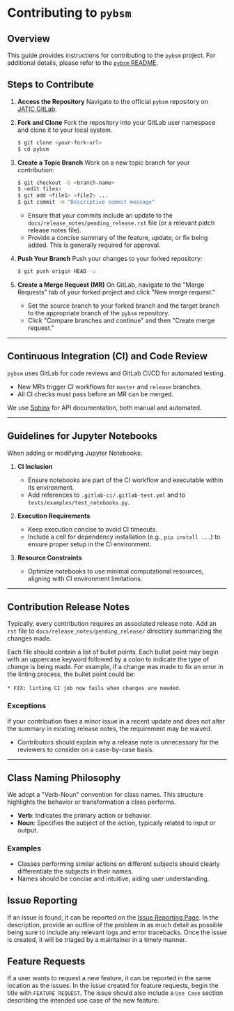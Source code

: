 # Contributing to `pybsm`

## Overview

This guide provides instructions for contributing to the `pybsm` project.
For additional details, please refer to the [`pybsm` README](README.md).

## Steps to Contribute

1. **Access the Repository** Navigate to the official `pybsm` repository
   on [JATIC GitLab](https://gitlab.jatic.net/jatic/kitware/pybsm).

2. **Fork and Clone** Fork the repository into your GitLab user namespace and
   clone it to your local system.

   ```bash
   $ git clone <your-fork-url>
   $ cd pybsm
   ```

3. **Create a Topic Branch** Work on a new topic branch for your contribution:

   ```bash
   $ git checkout -b <branch-name>
   $ <edit files>
   $ git add <file1> <file2> ...
   $ git commit -m "Descriptive commit message"
   ```

   - Ensure that your commits include an update to the
     `docs/release_notes/pending_release.rst` file (or a relevant patch release
     notes file).
   - Provide a concise summary of the feature, update, or fix being added. This
     is generally required for approval.

4. **Push Your Branch** Push your changes to your forked repository:

   ```bash
   $ git push origin HEAD -u
   ```

5. **Create a Merge Request (MR)** On GitLab, navigate to the "Merge Requests"
   tab of your forked project and click "New merge request."

   - Set the source branch to your forked branch and the target branch to the
     appropriate branch of the `pybsm` repository.
   - Click "Compare branches and continue" and then "Create merge request."

______________________________________________________________________

## Continuous Integration (CI) and Code Review

`pybsm` uses GitLab for code reviews and GitLab CI/CD for automated
testing.

- New MRs trigger CI workflows for `master` and `release` branches.
- All CI checks must pass before an MR can be merged.

We use [Sphinx](https://www.sphinx-doc.org/) for API documentation, both manual
and automated.

______________________________________________________________________

## Guidelines for Jupyter Notebooks

When adding or modifying Jupyter Notebooks:

1. **CI Inclusion**

   - Ensure notebooks are part of the CI workflow and executable within its
     environment.
   - Add references to `.gitlab-ci/.gitlab-test.yml` and to
     `tests/examples/test_notebooks.py`.

2. **Execution Requirements**

   - Keep execution concise to avoid CI timeouts.
   - Include a cell for dependency installation (e.g., `pip install ...`) to
     ensure proper setup in the CI environment.

3. **Resource Constraints**

   - Optimize notebooks to use minimal computational resources, aligning with CI
     environment limitations.

______________________________________________________________________

## Contribution Release Notes

Typically, every contribution requires an associated release note. Add an `rst`
file to `docs/release_notes/pending_release/` directory summarizing the changes
made.

Each file should contain a list of bullet points. Each bullet point may begin
with an uppercase keyword followed by a colon to indicate the type of change is
being made. For example, if a change was made to fix an error in the linting
process, the bullet point could be:

`* FIX: linting CI job now fails when changes are needed`.

### Exceptions

If your contribution fixes a minor issue in a recent update and does not alter
the summary in existing release notes, the requirement may be waived.

- Contributors should explain why a release note is unnecessary for the
  reviewers to consider on a case-by-case basis.

______________________________________________________________________

## Class Naming Philosophy

We adopt a "Verb-Noun" convention for class names. This structure highlights the
behavior or transformation a class performs.

- **Verb**: Indicates the primary action or behavior.
- **Noun**: Specifies the subject of the action, typically related to input or
  output.

### Examples

- Classes performing similar actions on different subjects should clearly
  differentiate the subjects in their names.
- Names should be concise and intuitive, aiding user understanding.

## Issue Reporting

If an issue is found, it can be reported on the
[Issue Reporting Page](https://github.com/Kitware/pybsm/issues/new). In
the description, provide an outline of the problem in as much detail as possible
being sure to include any relevant logs and error tracebacks. Once the issue is
created, it will be triaged by a maintainer in a timely manner.

## Feature Requests

If a user wants to request a new feature, it can be reported in the same
location as the issues. In the issue created for feature requests, begin the
title with `FEATURE REQUEST`. The issue should also include a `Use Case` section
describing the intended use case of the new feature.
